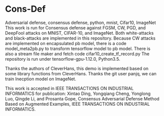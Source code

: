 # Cons-Def
Adversarial defense, consensus defense, python, mnist, Cifar10, ImageNet
This work is run for Consensus defense against FGSM, CW, PGD, and DeepFool attacks on MNIST, CIFAR-10, and ImageNet.
Both white-attacks and black-attacks are implemented in this repository.
Because CW attacks are implemented on encapsulated pb model, there is a code model_meta2pb.py to transform tensorflow model to pb model.
There is also a stream file maker and fetch code cifar10_create_tf_record.py
The repository is run under tensorflow-gpu-1.12.0, Python3.5.

Thanks the authors of CleverHans, this demo is implemented based on some library functions from CleverHans.
Thanks the git user panjq, we can train Inecption model on ImageNet.

This work is accepted in IEEE TRANSACTIONS ON INDUSTRIAL INFORMATICS for publication:
Xintao Ding, Yongqiang Cheng, Yonglong Luo, Qingde Li, and Prosanta Gope, Consensus Adversarial Defense Method Based on Augmented Examples, IEEE TRANSACTIONS ON INDUSTRIAL INFORMATICS.
